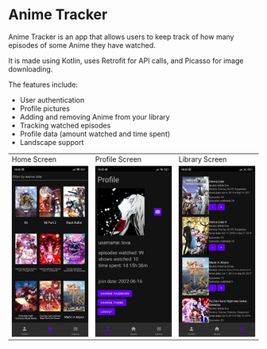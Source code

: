 # Anime Tracker

Anime Tracker is an app that allows users to keep track of how many episodes of some Anime they have watched.

It is made using Kotlin, uses Retrofit for API calls, and Picasso for image downloading.

The features include:
  - User authentication
  - Profile pictures
  - Adding and removing Anime from your library
  - Tracking watched episodes
  - Profile data (amount watched and time spent)
  - Landscape support

<table>
  <tr>
    <td>Home Screen</td>
    <td>Profile Screen</td>
    <td>Library Screen</td>
  </tr>
  <tr>
    <td><img src="https://github.com/tova98/anime-tracker/blob/main/images/animetracker1.jpg?raw=true" width=270></td>
    <td><img src="https://github.com/tova98/anime-tracker/blob/main/images/animetracker2.jpg?raw=true" width=270></td>
    <td><img src="https://github.com/tova98/anime-tracker/blob/main/images/animetracker3.jpg?raw=true" width=270></td>
  </tr>
 </table>
